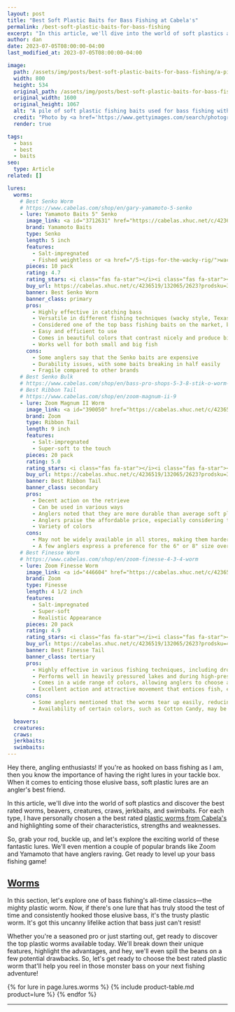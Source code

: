 ```yaml
---
layout: post
title: "Best Soft Plastic Baits for Bass Fishing at Cabela's"
permalink: /best-soft-plastic-baits-for-bass-fishing
excerpt: "In this article, we'll dive into the world of soft plastics and discover the best rated plastic baits for bass fishing, highlighting some of their characteristics, strengths and weaknesses."
author: dan
date: 2023-07-05T08:00:00-04:00
last_modified_at: 2023-07-05T08:00:00-04:00

image:
  path: /assets/img/posts/best-soft-plastic-baits-for-bass-fishing/a-pile-of-plastic-fishing-bait-800x534.webp
  width: 800
  height: 534
  original_path: /assets/img/posts/best-soft-plastic-baits-for-bass-fishing/a-pile-of-plastic-fishing-bait-1600x1067.jpg
  original_width: 1600
  original_height: 1067
  alt: "A pile of soft plastic fishing baits used for bass fishing with a purple crawfish in focus"
  credit: "Photo by <a href='https://www.gettyimages.com/search/photographer?photographer=fstop123'>fstop123 on Getty Images</a>"
  render: true

tags:
  - bass
  - best
  - baits
seo:
  type: Article
related: []

lures:
  worms:
    # Best Senko Worm
    # https://www.cabelas.com/shop/en/gary-yamamoto-5-senko
    - lure: Yamamoto Baits 5" Senko
      image_link: <a id="3712631" href="https://cabelas.xhuc.net/c/4236519/132065/2623?prodsku=3712631&u=https%3A%2F%2Fwww.cabelas.com%2Fshop%2Fen%2Fgary-yamamoto-5-senko&intsrc=PUI2_895" target="_top"><img src="http://assets.basspro.com/image/list/fn_select:jq:first(.%5B%5D%7Cselect(.public_id%20%7C%20endswith(%22main%22)))/3712631.json?$BPSMkt_ProductFeeds$" border="0" alt=""/></a>
      brand: Yamamoto Baits
      type: Senko
      length: 5 inch
      features:
        - Salt-impregnated
        - Fished weightless or <a href="/5-tips-for-the-wacky-rig/">wacky style</a>
      pieces: 10 pack
      rating: 4.7
      rating_stars: <i class="fas fa-star"></i><i class="fas fa-star"></i><i class="fas fa-star"></i><i class="fas fa-star"></i><i class="fas fa-star-half"></i>
      buy_url: https://cabelas.xhuc.net/c/4236519/132065/2623?prodsku=3712631&u=https%3A%2F%2Fwww.cabelas.com%2Fshop%2Fen%2Fgary-yamamoto-5-senko&intsrc=PUI2_895
      banner: Best Senko Worm
      banner_class: primary
      pros:
        - Highly effective in catching bass
        - Versatile in different fishing techniques (wacky style, Texas rig, Ned rig)
        - Considered one of the top bass fishing baits on the market, but also consistently catches fish and multiple species
        - Easy and efficient to use
        - Comes in beautiful colors that contrast nicely and produce bites
        - Works well for both small and big fish
      cons:
        - Some anglers say that the Senko baits are expensive
        - Durability issues, with some baits breaking in half easily
        - Fragile compared to other brands
    # Best Senko Bulk
    # https://www.cabelas.com/shop/en/bass-pro-shops-5-3-8-stik-o-worm-30-pack
    # Best Ribbon Tail
    # https://www.cabelas.com/shop/en/zoom-magnum-ii-9
    - lure: Zoom Magnum II Worm
      image_link: <a id="390050" href="https://cabelas.xhuc.net/c/4236519/132065/2623?prodsku=390050&u=https%3A%2F%2Fwww.cabelas.com%2Fshop%2Fen%2Fzoom-magnum-ii-9&intsrc=PUI2_895" target="_top"><img src="http://assets.basspro.com/image/list/fn_select:jq:first(.%5B%5D%7Cselect(.public_id%20%7C%20endswith(%22main%22)))/390050.json?$BPSMkt_ProductFeeds$" border="0" alt=""/></a>
      brand: Zoom
      type: Ribbon Tail
      length: 9 inch
      features:
        - Salt-impregnated
        - Super-soft to the touch
      pieces: 20 pack
      rating: 5.0
      rating_stars: <i class="fas fa-star"></i><i class="fas fa-star"></i><i class="fas fa-star"></i><i class="fas fa-star"></i><i class="fas fa-star"></i>
      buy_url: https://cabelas.xhuc.net/c/4236519/132065/2623?prodsku=390050&u=https%3A%2F%2Fwww.cabelas.com%2Fshop%2Fen%2Fzoom-magnum-ii-9&intsrc=PUI2_895
      banner: Best Ribbon Tail
      banner_class: secondary
      pros:
        - Decent action on the retrieve
        - Can be used in various ways
        - Anglers noted that they are more durable than average soft plastic worms and last longer
        - Anglers praise the affordable price, especially considering the quantity in each pack
        - Variety of colors
      cons:
        - May not be widely available in all stores, making them harder to find
        - A few anglers express a preference for the 6" or 8" size over the 9"
    # Best Finesse Worm
    # https://www.cabelas.com/shop/en/zoom-finesse-4-3-4-worm
    - lure: Zoom Finesse Worm
      image_link: <a id="446604" href="https://cabelas.xhuc.net/c/4236519/132065/2623?prodsku=446604&u=https%3A%2F%2Fwww.cabelas.com%2Fshop%2Fen%2Fzoom-finesse-4-3-4-worm&intsrc=PUI2_895" target="_top"><img src="http://assets.basspro.com/image/list/fn_select:jq:first(.%5B%5D%7Cselect(.public_id%20%7C%20endswith(%22main%22)))/446604.json?$BPSMkt_ProductFeeds$" border="0" alt=""/></a>
      brand: Zoom
      type: Finesse
      length: 4 1/2 inch
      features:
        - Salt-impregnated
        - Super-soft
        - Realistic Appearance
      pieces: 20 pack
      rating: 4.9
      rating_stars: <i class="fas fa-star"></i><i class="fas fa-star"></i><i class="fas fa-star"></i><i class="fas fa-star"></i><i class="fas fa-star"></i>
      buy_url: https://cabelas.xhuc.net/c/4236519/132065/2623?prodsku=446604&u=https%3A%2F%2Fwww.cabelas.com%2Fshop%2Fen%2Fzoom-finesse-4-3-4-worm&intsrc=PUI2_895
      banner: Best Finesse Tail
      banner_class: tertiary
      pros:
        - Highly effective in various fishing techniques, including drop shot, Neko rig, shaky head, and wacky rig
        - Performs well in heavily pressured lakes and during high-pressure weather conditions
        - Comes in a wide range of colors, allowing anglers to choose according to specific fishing conditions
        - Excellent action and attractive movement that entices fish, especially in clear or partially stained water
      cons:
        - Some anglers mentioned that the worms tear up easily, reducing their durability
        - Availability of certain colors, such as Cotton Candy, may be inconsistent or discontinued

  beavers:
  creatures:
  craws:
  jerkbaits:
  swimbaits:
---
```


Hey there, angling enthusiasts! If you're as hooked on bass fishing as I am, then you know the importance of having the right lures in your tackle box. When it comes to enticing those elusive bass, soft plastic lures are an angler's best friend.

In this article, we'll dive into the world of soft plastics and discover the best rated worms, beavers, creatures, craws, jerkbaits, and swimbaits. For each type, I have personally chosen a the best rated <a href="https://cabelas.xhuc.net/DKbPob">plastic worms from Cabela's</a> and highlighting some of their characteristics, strengths and weaknesses.

So, grab your rod, buckle up, and let's explore the exciting world of these fantastic lures. We'll even mention a couple of popular brands like Zoom and Yamamoto that have anglers raving. Get ready to level up your bass fishing game!

## <a href="https://cabelas.xhuc.net/VmbEk6">Worms</a>

In this section, let's explore one of bass fishing's all-time classics&mdash;the mighty plastic worm. Now, if there's one lure that has truly stood the test of time and consistently hooked those elusive bass, it's the trusty plastic worm. It's got this uncanny lifelike action that bass just can't resist!

Whether you're a seasoned pro or just starting out, get ready to discover the top plastic worms available today. We'll break down their unique features, highlight the advantages, and hey, we'll even spill the beans on a few potential drawbacks. So, let's get ready to choose the best rated plastic worm that'll help you reel in those monster bass on your next fishing adventure!

{% for lure in page.lures.worms %}
  {% include product-table.md product=lure %}
{% endfor %}
<hr/>
